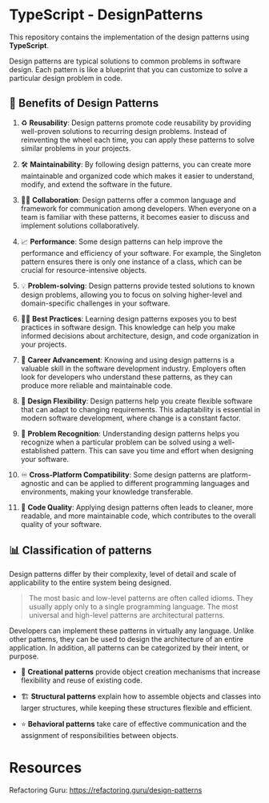 # TypeScript - DesignPatterns

This repository contains the implementation of the design patterns using **TypeScript**.

Design patterns are typical solutions to common problems in software design.
Each pattern is like a blueprint that you can customize to solve a particular design problem in code.

## 🙌 Benefits of Design Patterns

1. ♻️ **Reusability**: Design patterns promote code reusability by providing well-proven solutions to recurring design problems. Instead of reinventing the wheel each time, you can apply these patterns to solve similar problems in your projects.

2. 🛠️ **Maintainability**: By following design patterns, you can create more maintainable and organized code which makes it easier to understand, modify, and extend the software in the future.

3. 🤝🏻 **Collaboration**: Design patterns offer a common language and framework for communication among developers. When everyone on a team is familiar with these patterns, it becomes easier to discuss and implement solutions collaboratively.

4. 📈 **Performance**: Some design patterns can help improve the performance and efficiency of your software. For example, the Singleton pattern ensures there is only one instance of a class, which can be crucial for resource-intensive objects.

5. 💡 **Problem-solving**: Design patterns provide tested solutions to known design problems, allowing you to focus on solving higher-level and domain-specific challenges in your software.

6. 👍🏻 **Best Practices**: Learning design patterns exposes you to best practices in software design. This knowledge can help you make informed decisions about architecture, design, and code organization in your projects.

7. 💼 **Career Advancement**: Knowing and using design patterns is a valuable skill in the software development industry. Employers often look for developers who understand these patterns, as they can produce more reliable and maintainable code.

8. 🎨 **Design Flexibility**: Design patterns help you create flexible software that can adapt to changing requirements. This adaptability is essential in modern software development, where change is a constant factor.

9. 🚩 **Problem Recognition**: Understanding design patterns helps you recognize when a particular problem can be solved using a well-established pattern. This can save you time and effort when designing your software.

10. ♾️ **Cross-Platform Compatibility**: Some design patterns are platform-agnostic and can be applied to different programming languages and environments, making your knowledge transferable.

11. 💯 **Code Quality**: Applying design patterns often leads to cleaner, more readable, and more maintainable code, which contributes to the overall quality of your software.

## 📊 Classification of patterns

Design patterns differ by their complexity, level of detail and scale of applicability to the entire system being designed.

> The most basic and low-level patterns are often called idioms.
> They usually apply only to a single programming language.
> The most universal and high-level patterns are architectural patterns.

Developers can implement these patterns in virtually any language.
Unlike other patterns, they can be used to design the architecture of an entire application.
In addition, all patterns can be categorized by their intent, or purpose.

- 🧠 **Creational patterns** provide object creation mechanisms that increase flexibility and reuse of existing code.

- 🏗 **Structural patterns** explain how to assemble objects and classes into larger structures, while keeping these structures flexible and efficient.

- ⭐ **Behavioral patterns** take care of effective communication and the assignment of responsibilities between objects.

# Resources

Refactoring Guru: https://refactoring.guru/design-patterns
